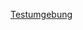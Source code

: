 

[Testumgebung](https://play.wa-test.rc3.cccv.de/_/global/raw.githubusercontent.com/RincewindWizzard/rc3-world-flauschiversum/main/magierdinge/magierdinge.json)
